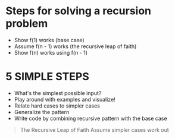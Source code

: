 # Steps for solving a recursion problem

- Show f(1) works (base case)
- Assume f(n - 1) works (the recursive leap of faith)
- Show f(n) works using f(n - 1)

# 5 SIMPLE STEPS

- What's the simplest possible input?
- Play around with examples and visualize!
- Relate hard cases to simpler cases
- Generalize the pattern
- Write code by combining recursive pattern with the base case

> The Recursive Leap of Faith
> Assume simpler cases work out
